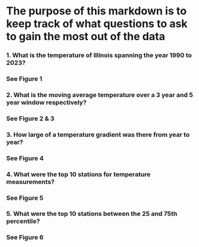 # The purpose of this markdown is to keep track of what questions to ask to gain the most out of the data

### 1. What is the temperature of Illinois spanning the year 1990 to 2023?
### See Figure 1
### 2. What is the moving average temperature over a 3 year and 5 year window respectively?
### See Figure 2 & 3
### 3. How large of a temperature gradient was there from year to year?
### See Figure 4
### 4. What were the top 10 stations for temperature measurements?
### See Figure 5
### 5. What were the top 10 stations between the 25 and 75th percentile?
### See Figure 6